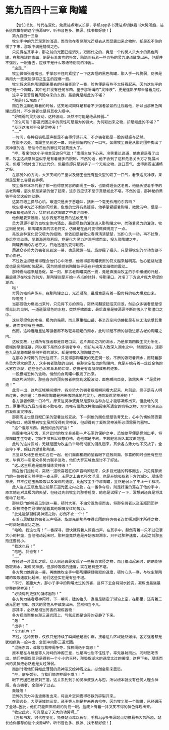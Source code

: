# 第九百四十三章 陶罐
        【告知书友，时代在变化，免费站点难以长存，手机app多书源站点切换看书大势所趋，站长给你推荐的这个换源APP，听书音色多、换源、找书都好使！】
       第九百四十三章
       牧尘手中的光芒渐渐的消退，而当他在看见那光芒褪去从而显露出来之物时，却是忍不住的愣了下来，那眼中满是错愕之色。
       只见得在其手中，那之前的光团已经消失，取而代之的，竟是一个约莫人头大小的黑色陶罐，在那陶罐的表面，倒是有着古老的符文，隐隐间有着一些奇特的灵力波动散发出来，但却并不强烈，一眼看去，应该不是什么等级特别高的神器…
       “这是…”
       牧尘微微张着嘴巴，手掌忍不住的紧捏了一下这古怪的黑色陶罐，那入手一片脆弱，仿佛是再用力一些就能够将之生生的捏爆一般。
       牧尘将这黑色陶罐翻来覆去的仔细查验了一番，脸色便是有些不太好看起来，因为这似乎的确只是一个陶罐，其中也并没有任何东西，至于那所谓的“灵神液”，更是连影子都未曾看见过。
       这辛辛苦苦冒着风险夺来的东西，最后竟是如此的不堪？
       “那是什么东西？”
       而在牧尘面色难看的时候，这天地间同样是有着不少强者紧紧的注视着他，所以当那黑色陶罐出现时，不少强者也是将其收入眼中。
       “好微弱的灵力波动，这种波动，决然不可能是绝品神器…”
       “怎么可能？那道光团之中的灵性可是最为的强大，为何取出来之物，却是如此的不堪？”
       “反正这决然不会是灵神液！”
       “……”
       一时间，各种窃窃私语声都是不由得传荡开来，不少强者都是一脸的疑惑与茫然。
       在那不远处，南阁主见到这一幕，则是悄悄的松了一口气，如果牧尘真是从那光团中掏出了灵神液的话，恐怕今日他的罪过可就真是大了。
       “哼，看来你这小子根本没这份气运！”南阁主放下心来，冷笑着讥讽道，他也算是看了出来，牧尘这战意神盘似乎是有着诸多的限制，不然的话，他不会到了这种危急关头方才施展出来，但眼下他付出了如此代价，但最终却只是到手了一个无用之物，这口恶气，出得南阁主通畅之极。
       在那另外的方向，大罗天域的三皇以及诸王也是有些失望的叹了一口气，看来这灵神液，果然是没那么容易到手啊。
       牧尘眼神冰冷的看了那一脸得意笑容的南阁主一眼，也懒得理会这老鬼，他低头望着手中的古老陶罐，眉头却是紧紧的皱了起来，这东西应该不至于真是如此不堪，不然的话，那神秘的黑铁不会又这般的动静。
       这第四殿主费尽心机，难道只是出于恶趣味，搞出一个毫无作用的东西吗？
       牧尘眼中光芒不断的闪烁着，愈发的觉得有些疑惑，他手掌紧握着陶罐，微微沉吟，便是一咬牙直接催动灵力，猛的对着这陶罐之中灌注而去。
       他倒是要来瞧瞧，这东西是不是真的这般无用！
       灵力源源不断的自牧尘体内涌出，最后尽数的灌注进入那陶罐之中，而随着灵力的灌注，牧尘则是见到，那陶罐表面的古老符文，仿佛是在此时变得微微明亮了一点。
       虽说这种变化仅仅极为的细微，但依旧是被牧尘看得清清楚楚，当即心头一动，再不犹豫，身后空间动荡，至尊海若隐若现，竟是化为灵力洪流呼啸而出，投入那陶罐之中。
       陶罐表面的古老符文，开始迅速的变得明亮。
       周遭众多势力的强者见到这一幕，也是微微一怔，旋即摇了摇头，只是将牧尘的举动当做不甘心而已。
       不过牧尘却是懒得理会他们心中所想，他瞧得那陶罐表面的符文越来越明亮，他心脏跳动速度也是突然间加快起来，因为他感觉到陶罐似乎是在开始发出细微的震动…
       那种震动越来越急促，某一刻，那古老陶罐突然一震，竟是直接自牧尘的手中缓缓的升起，最后悬浮在牧尘的前方，那陶罐则是开始一点点的倾斜，将那灌口，对准了下方这片庞大翠绿的湖泊。
       嗡！
       奇异的嗡鸣声传开，在那陶罐之口，光芒凝聚，最后竟是有着一股奇特的吸力爆发出来。
       哗啦啦！
       当那股吸力爆发出来时，只见得下方的湖泊，突然间翻滚起滔天巨浪，然后众多强者便是惊愕无比的见到，一道道翠绿色的水柱，突然呼啸而出，最后直接是被源源不断的吸入了那灌口之中…
       这些翠绿色的水柱，极为的粘稠，而且厚重如山岳，甚至连空间仿佛都是有些无法承受其重量，进而变得有些扭曲。
       然而，这种连睡皇这等强者都不敢轻易踏足的湖水，此时却是不断的被吸进那古老的陶罐之内。
       这般变故，让得所有强者都是目瞪口呆，这片湖泊之内的湖水，乃是那第四殿主灵力所化，极端的厚重狂暴，所以眼下虽然众多强者争夺，但却从未有人敢深入湖水之中，然而现在，连那些九品至尊都是奈何不得的湖水，却是被吸入那陶罐之中。
       在那众多惊愕的目光注视下，只见得那陶罐犹如无底洞一般，不断的吸取着湖水，而随着那些灵力湖水的涌入，众多强者隐隐的见到，在那空空如也的陶罐内，竟是开始有着一丝丝金色的水雾在浮现，这些金色水雾渐渐的汇聚，仿佛是有着凝聚成形的迹象。
       一股极端恐怖的波动，悄然的自陶罐中散发了出来。
       而这片天地间，那些各方的顶尖强者察觉到这股波动，面色瞬间巨变，骇然失声：“是灵神液！”
       此言一出，这片区域瞬间爆炸，各方势力的强者眼睛瞬间瞪大起来，片刻后，终于是有人明白过来，失声道：“原来那陶罐是用来吸取此地的灵力，进而凝练灵神液的！”
       各方强者倒吸一口冷气，原来这灵神液竟然是要以这种办法才能够凝练出来，但此地的灵力，厚重得连九品至尊都不敢吸收，而唯有借助这种第四殿主所遗留的奇特之物，方才能够真正的凝练出灵神液。
       那南阁主也是目瞪口呆的望着这般变故，下一刻他的面色便是铁青无比，心中的懊恼简直要冲破胸口，他没想到牧尘虽然没得到灵神液，但却得到了凝练灵神液所必须需要的器物…
       “这个混账东西，竟然如此的好运！”
       南阁主咬牙切齿，若非此时的牧尘身处那一片石军的保护之中，恐怕他早便是悍然出手，将那陶罐生生夺走，可眼下那石军战意恐怖，连他都是不敌，不敢轻易闯入其攻击范围。
       此时的这片区域，无疑是因为牧尘的举动而彻底的混乱起来，其余各方势力也不交战了，全部停下手，眼红的望着那陶罐。
       三皇以及诸王也是汇合在一起，他们面面相觑的望着眼下这般局面，惊喜的同时也是有些担忧，毕竟万一引来众多势力联手进攻，他们大罗天域也是讨不了好处。
       “这…这玉瓶也是能够凝练灵神液！”
       而在他们担忧间，突然一道欣喜若狂的声音响彻起来，众多目光猛的转移而去，只见得那妖门的一位强者突然手举一支玉屏，玉屏之上古老符文浮现，也是开始吸取着下方的湖水，凝练灵神液，只不过这玉瓶吸取以及凝练的速度，比起牧尘手中那陶罐，显然是弱上了不止一个档次。
       此人这支玉瓶也是之前那五道光团之内之物，在一番争夺后，则是好运的落在了他的手中，原本他还对其极为的失望，但经过先前牧尘的那番启发，他也是试探了一下，没想到还真是将其催动了起来。
       那些妖门的强者见到这一幕，顿时大喜，不由分说急掠而去，将那名强者以及玉瓶团团护住，眼神戒备而忌惮的望着其他眼睛发红的势力。
       “此处能够凝练灵神液之物，必然不止一个！”
       有着心思敏捷的强者沉声喝道，旋即先前那些夺得光团的各方强者连忙探测刚才所得之物，一时间场面混乱之极。
       “哈哈，我这也有！”一番探寻，很快就有着人惊喜出声，在其手中，赫然有着一只不过巴掌大小的杯盏，当他催动起来时，那杯盏竟然也是开始吸取湖水，只不过那种速度，比起之前那玉瓶还要弱小。
       “我这也有！”
       “哈哈，我也有！”
       “……”
       在经过一片混乱之后，众人倒还真是发现了一些稀奇古怪之物，而且催动起来时，的确能够吸取湖水，凝练灵神液，但那种吸取的速度，实在是有些不堪。
       各方势力瞧得这一幕，再瞧瞧牧尘手中那陶罐磅礴吸取的速度，顿时心头一寒，与牧尘那陶罐的吸取速度比起来，他们这些实在是有些不堪。
       “不行，差距太大，那小子手中的陶罐太过的厉害，这样下去会将湖水抢完，凝练出最强最完整的灵神液！”
       “必须得到更强的凝练器物！”
       各方势力强者眼神闪烁，下一瞬间，猛的抬头，直接是锁定了湖泊上空，在那里，还有着三道光团在飞舞，强大的灵性从中散发出来，显然相当不凡。
       那其中，必然是相当厉害的凝练器物！
       各方视线聚集在那三道光团上，气氛反而是诡异的安静了下来。
       “轰！”
       “出手！”
       “全力抢夺！”
       不过，这种安静，仅仅只是持续了瞬间便是被引爆，接着这片区域陡然爆炸，各方强者都是犹如疯狗一般冲出，全部冲向那三道光团。
       “混账东西，谁敢与我神阁争夺，我神阁绝不饶恕！”
       原本是在与睡皇等人对峙的神阁三皇，也是再也耐不住性子，率先暴射而出，同时怒喝传出，他们神阁仅仅只是得到一个小小的玉杯，那吸取湖水的速度太过的缓慢，这样下去，凝练而出的灵神液必然也是太过薄弱。
       而到时候他们将如此薄弱的灵神液交给神阁之主，必然会引来震怒。
       “哼，僧多粥少，当我们怕你神阁不成？！”
       眼下光团已是仅剩三道，这关系到到手的灵神液强大与否，所以根本就没有任何人理会神阁，各方强者，全部冲了过去。
       轰隆隆！
       恐怖的灵力冲击波爆发出来，将这片空间震得尽数的碎裂开来…
       在那远处，大罗天域的三皇，诸王等人则是并未再去抢夺，因为牧尘那一个陶罐，已经碾压了全场…因此，他们只能面面相觑的对视一眼，脸庞上有着一抹哭笑不得的神色浮现出来。
       “牧尘此次，可真是立了天大的功劳啊…”
       【告知书友，时代在变化，免费站点难以长存，手机app多书源站点切换看书大势所趋，站长给你推荐的这个换源APP，听书音色多、换源、找书都好使！】